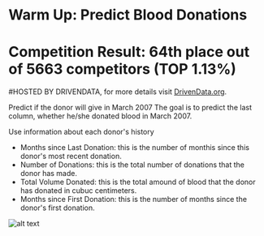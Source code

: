 # Warm Up: Predict Blood Donations
# Competition Result: 64th place out of 5663 competitors (TOP 1.13%)

#HOSTED BY DRIVENDATA, for more details visit [DrivenData.org](https://www.drivendata.org/competitions/2/warm-up-predict-blood-donations/page/5/).


Predict if the donor will give in March 2007
The goal is to predict the last column, whether he/she donated blood in March 2007.

Use information about each donor's history
- Months since Last Donation: this is the number of monthis since this donor's most recent donation.
- Number of Donations: this is the total number of donations that the donor has made.
- Total Volume Donated: this is the total amound of blood that the donor has donated in cubuc centimeters.
- Months since First Donation: this is the number of months since the donor's first donation.


![alt text](https://github.com/muke888/Portfolio_DrivenData.org/blob/master/001.Blood%20Donations%20Prediction/DrivenData%20BloodDonations%2064%20out%205663%201.13perc.PNG)
